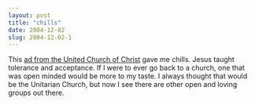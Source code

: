 ```yaml
---
layout: post
title: "chills"
date: 2004-12-02
slug: 2004-12-02-1
---
```


This  [ad from the United Church of Christ](http://www.stillspeaking.com/default.htm)  gave me chills.  Jesus taught tolerance and acceptance.  If I were to ever go back to a church, one that was open minded would be more to my taste.  I always thought that would be the Unitarian Church, but now I see there are other open and loving groups out there.
